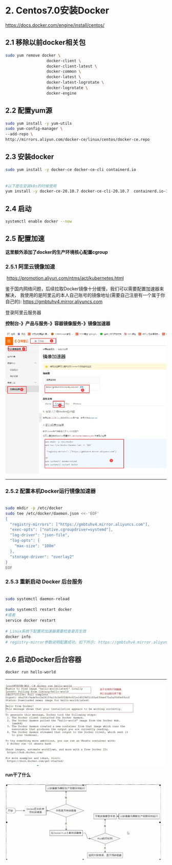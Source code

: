 # 2. Centos7.0安装Docker


<a href="https://docs.docker.com/engine/install/centos/">https://docs.docker.com/engine/install/centos/</a>

## 2.1 移除以前docker相关包

```sh
sudo yum remove docker \
                  docker-client \
                  docker-client-latest \
                  docker-common \
                  docker-latest \
                  docker-latest-logrotate \
                  docker-logrotate \
                  docker-engine
```



## 2.2 配置yum源

```sh
sudo yum install -y yum-utils
sudo yum-config-manager \
--add-repo \
http://mirrors.aliyun.com/docker-ce/linux/centos/docker-ce.repo

```

## 2.3 安装docker

```sh
sudo yum install -y docker-ce docker-ce-cli containerd.io


#以下是在安装k8s的时候使用
yum install -y docker-ce-20.10.7 docker-ce-cli-20.10.7  containerd.io-1.4.6

```

## 2.4 启动

```sh
systemctl enable docker --now
```

## 2.5 配置加速

**这里额外添加了docker的生产环境核心配置cgroup**

### 2.5.1 阿里云镜像加速
​
<a href="https://promotion.aliyun.com/ntms/act/kubernetes.html">https://promotion.aliyun.com/ntms/act/kubernetes.html</a>

​	鉴于国内网络问题，后续拉取Docker镜像十分缓慢，我们可以需要配置加速器来解决，
我使用的是阿里云的本人自己账号的镜像地址(需要自己注册有一个属于你自己的): https://gmbtuhv4.mirror.aliyuncs.com

登录阿里云服务器

**控制台-》产品与服务-》容器镜像服务-》镜像加速器**

<a data-fancybox title="阿里云镜像加速" href="./image/docker01.jpg">![阿里云镜像加速](./image/docker01.jpg)</a>


-----------------------------

### 2.5.2 配置本机Docker运行镜像加速器

```sh

sudo mkdir -p /etc/docker
sudo tee /etc/docker/daemon.json <<-'EOF'
{
  "registry-mirrors": ["https://gmbtuhv4.mirror.aliyuncs.com"],
  "exec-opts": ["native.cgroupdriver=systemd"],
  "log-driver": "json-file",
  "log-opts": {
    "max-size": "100m"
  },
  "storage-driver": "overlay2"
}
EOF
```

### 2.5.3 重新启动 Docker 后台服务

```sh

sudo systemctl daemon-reload  

sudo systemctl restart docker
#或者
service docker restart

# Linux系统下配置完加速器需要检查是否生效
docker info
# registry-mirror参数说明配置成功，如下所示: https://gmbtuhv4.mirror.aliyuncs.com
```

## 2.6 启动Docker后台容器

```sh
docker run hello-world
```

----------

<a data-fancybox title="hello world" href="./image/Snipaste_2020-10-03_10-54-57.jpg">![hello world](./image/Snipaste_2020-10-03_10-54-57.jpg)</a>



**run干了什么**

<a data-fancybox title="hello world" href="./image/Snipaste_2020-10-03_10-55-24.png">![hello world](./image/Snipaste_2020-10-03_10-55-24.png)</a>